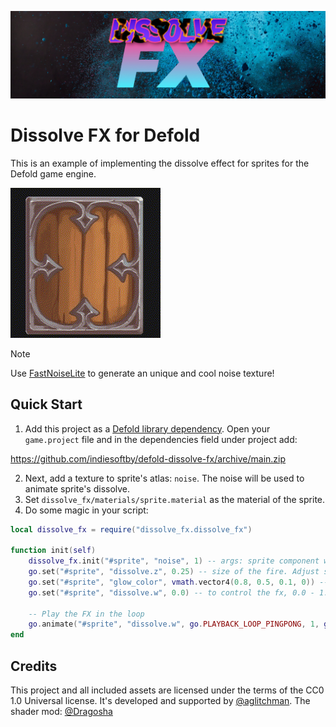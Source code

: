 [![Dissolve FX for Defold cover](cover.jpg)](https://github.com/indiesoftby/defold-dissolve-fx)

# Dissolve FX for Defold

This is an example of implementing the dissolve effect for sprites for the Defold game engine.

![Example video](example.gif)

> [!NOTE]
> Use [FastNoiseLite](https://github.com/Auburn/FastNoiseLite) to generate an unique and cool noise texture!

## Quick Start

1. Add this project as a [Defold library dependency](http://www.defold.com/manuals/libraries/). Open your `game.project` file and in the dependencies field under project add:

https://github.com/indiesoftby/defold-dissolve-fx/archive/main.zip

2. Next, add a texture to sprite's atlas: `noise`. The noise will be used to animate sprite's dissolve.
3. Set `dissolve_fx/materials/sprite.material` as the material of the sprite.
4. Do some magic in your script:

```lua
local dissolve_fx = require("dissolve_fx.dissolve_fx")

function init(self)
    dissolve_fx.init("#sprite", "noise", 1) -- args: sprite component with dissolve material, noise image name, a scale of the noise texture.
    go.set("#sprite", "dissolve.z", 0.25) -- size of the fire. Adjust subjectively to your eye!
    go.set("#sprite", "glow_color", vmath.vector4(0.8, 0.5, 0.1, 0)) -- color of the fx (R 1.0, G 0.5, B 0.0 - default value)
    go.set("#sprite", "dissolve.w", 0.0) -- to control the fx, 0.0 - 1.0, (0.0 is turn off, doesn't calculate in the shader)

    -- Play the FX in the loop
    go.animate("#sprite", "dissolve.w", go.PLAYBACK_LOOP_PINGPONG, 1, go.EASING_LINEAR, 3)
end
```

## Credits

This project and all included assets are licensed under the terms of the CC0 1.0 Universal license. It's developed and supported by [@aglitchman](https://github.com/aglitchman). The shader mod: [@Dragosha](https://github.com/Dragosha)
